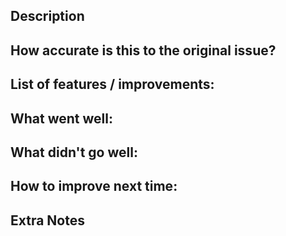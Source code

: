 ## Description

## How accurate is this to the original issue?

## List of features / improvements:

## What went well:

## What didn't go well:

## How to improve next time:

## Extra Notes
